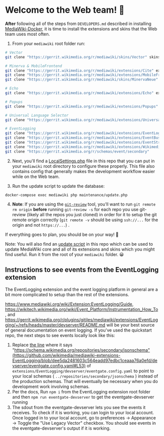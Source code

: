 # Welcome to the Web team! 👋

**After** following all of the steps from `DEVELOPERS.md` described in installing
[MediaWiki-Docker](https://www.mediawiki.org/wiki/MediaWiki-Docker), it is time
to install the extensions and skins that the Web team uses most often.

1) From your `mediawiki` root folder run:

```sh
# Vector
git clone "https://gerrit.wikimedia.org/r/mediawiki/skins/Vector" skins/Vector

# Minerva & MobileFrontend
git clone "https://gerrit.wikimedia.org/r/mediawiki/extensions/Cite" extensions/Cite
git clone "https://gerrit.wikimedia.org/r/mediawiki/extensions/MobileFrontend" extensions/MobileFrontend
git clone "https://gerrit.wikimedia.org/r/mediawiki/skins/MinervaNeue" skins/MinervaNeue

# Echo
git clone "https://gerrit.wikimedia.org/r/mediawiki/extensions/Echo" extensions/Echo

# Popups
git clone "https://gerrit.wikimedia.org/r/mediawiki/extensions/Popups" extensions/Popups

# Universal Language Selector
git clone "https://gerrit.wikimedia.org/r/mediawiki/extensions/UniversalLanguageSelector" extensions/UniversalLanguageSelector

# EventLogging
git clone "https://gerrit.wikimedia.org/r/mediawiki/extensions/EventLogging" extensions/EventLogging
git clone "https://gerrit.wikimedia.org/r/mediawiki/extensions/EventBus" extensions/EventBus
git clone "https://gerrit.wikimedia.org/r/mediawiki/extensions/EventStreamConfig" extensions/EventStreamConfig
git clone "https://gerrit.wikimedia.org/r/mediawiki/extensions/WikimediaEvents" extensions/WikimediaEvents
git clone "https://gerrit.wikimedia.org/r/schemas/event/secondary"
```

2) Next, you'll find a [LocalSettings.php](LocalSettings.php) file in this repo
that you can put in your `mediawiki` root directory to configure these properly.
This file also contains config that generally makes the development workflow
easier while on the Web team.

3) Run the update script to update the database:
```
docker-compose exec mediawiki php maintenance/update.php
```

4) **Note**: If you are using the [`git-review`](https://www.mediawiki.org/wiki/Gerrit/Tutorial#Prepare_to_work_with_Gerrit) tool, you'll want to run `git remote rm origin` **before** running `git-review -s` for each repo you use git-review (likely all the repos you just cloned) in order for it to setup the git remote origin correctly (`git remote -v` should be using `ssh://...` for the origin and not `https://...`) .

If everything goes to plan, you should be on your way! 🎉

Note: You will also find an [update script](update.sh) in this repo which can be used
to update MediaWiki core and all of its extensions and skins which you might
find useful. Run it from the root of your `mediawiki` folder. 😀

## Instructions to see events from the EventLogging extension

The EventLogging extension and the event logging platform in general are a bit more complicated to setup than the rest of the extensions.

https://www.mediawiki.org/wiki/Extension:EventLogging/Guide, https://wikitech.wikimedia.org/wiki/Event_Platform/Instrumentation_How_To, and https://gerrit.wikimedia.org/r/plugins/gitiles/mediawiki/extensions/EventLogging/+/refs/heads/master/devserver/README.md will be your best source of general documentation on event logging. If you've used the quickstart repo, the next steps to see events locally look like this:

1. Replace [the line](https://github.com/wikimedia/mediawiki-extensions-EventLogging/blob/dee5da2481603c564eadd97edbc1ceaaa76a0efd/devserver/eventgate.config.yaml#L53) where it says "https://schema.wikimedia.org/repositories/secondary/jsonschema"(https://github.com/wikimedia/mediawiki-extensions-EventLogging/blob/dee5da2481603c564eadd97edbc1ceaaa76a0efd/devserver/eventgate.config.yaml#L53)  of `extensions/EventLogging/devserver/eventgate.config.yaml` to point to your local schemas  ( `../repositories/secondary/jsonschema` ) instead of the production schemas. That will eventually be necessary when you do development work involving schemas.
2. Per the docs,  Run `npm i`  from the EventLogging extension root folder and then `npm run eventgate-devserver`  to get the eventgate-devserver running
3. The sdout from the eventgate-devserver lets you see the events it receives. To check if it is working, you can login to your local account. Once logged in to your local account, go to preferences -> Appearance -> Toggle the "Use Legacy Vector" checkbox. You should see events in the eventgate-devserver's output if it is working.
